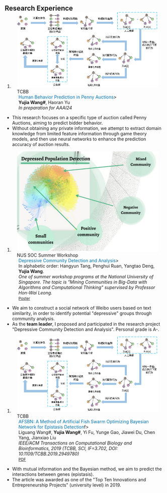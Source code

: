 <h2 id="publications" style="margin: 2px 0px -15px;">Research Experience</h2>

<div class="publications">
<ol class="bibliography">

<li>
<div class="pub-row">

  <div class="col-sm-3 abbr" style="position: relative;padding-right: 15px;padding-left: 15px;">
    <img src="assets/img/AFSBN.png" class="teaser img-fluid z-depth-1">
    <abbr class="badge">TCBB</abbr>
  </div>

  <div class="col-sm-9" style="position: relative;padding-right: 15px;padding-left: 20px;">
    <div class="title"><font color=#0073B1>Human Behavior Prediction in Penny Auctions</font>></div>
    <div class="author"><strong>Yujia Wang#</strong>, Haoran Yu</div>
    <div class="periodical"><em>In preparation for AAAI24</em></div>
  </div>

</div>
</li>
</ol>
</div>

  - This research focuses on a specific type of auction called Penny Auctions, aiming to predict bidder behavior. 
  - Without obtaining any private information, we attempt to extract domain knowledge from limited feature information through game theory models, and then use neural networks to enhance the prediction accuracy of auction results.

<div class="publications">
<ol class="bibliography">

<li>
<div class="pub-row">

  <div class="col-sm-3 abbr" style="position: relative;padding-right: 15px;padding-left: 15px;">
    <img src="assets/img/nussoc.png" class="teaser img-fluid z-depth-1">
    <abbr class="badge">NUS SOC Summer Workshop</abbr>
  </div>

  <div class="col-sm-9" style="position: relative;padding-right: 15px;padding-left: 20px;">
    <div class="title"><font color=#0073B1>Depressive Community Detection and Analysis</font>></div>
    <div class="author">In alphabetic order: Hangyun Tang, Penghui Ruan, Yangtao Deng, <strong>Yujia Wang</strong>. </div>
    <div class="periodical"><em>One of summer workshop programs at the National University of Singapore. The topic is "Mining Communities in Big-Data with Algorithms and Computational Thinking" supervised by Professor Hon-Wai Leong.</em></div>
    <div class="links">
      <a href="https://sws.comp.nus.edu.sg/2019/WEFiles/Image/Gallery/cd06b6bd-7acf-42a2-a018-bb36aad4c5de/5%20-%20Wm7rCwQ-2.jpg" class="btn btn-sm z-depth-0" role="button" target="_blank" style="font-size:12px;">Poster</a>
    </div>
  </div>

</div>
</li>
</ol>
</div>

  - We aim to construct a social network of Weibo users based on text similarity, in order to identify potential "depressive" groups through community analysis.
  - As the **team leader**, I proposed and participated in the research project "Depressive Community Detection and Analysis". Personal grade is A-.

<div class="publications">
<ol class="bibliography">

<li>
<div class="pub-row">

  <div class="col-sm-3 abbr" style="position: relative;padding-right: 15px;padding-left: 15px;">
    <img src="assets/img/AFSBN.png" class="teaser img-fluid z-depth-1">
    <abbr class="badge">TCBB</abbr>
  </div>

  <div class="col-sm-9" style="position: relative;padding-right: 15px;padding-left: 20px;">
    <div class="title"><font color=#0073B1>AFSBN: A Method of Artificial Fish Swarm Optimizing Bayesian Network for Epistasis Detection</font>f></div>
    <div class="author">Liguang Wang#, <strong>Yujia Wang#</strong>, Yi Fu, Yunge Gao, Jiawei Du, Chen Yang, Jianxiao Liu</div>
    <div class="periodical"><em>IEEE/ACM Transactions on Computational Biology and Bioinformatics, 2019 (TCBB, SCI, IF=3.702, DOI: 10.1109/TCBB.2019.2949780)</em></div>
    <div class="links">
      <a href="https://ieeexplore.ieee.org/document/8884123" class="btn btn-sm z-depth-0" role="button" target="_blank" style="font-size:12px;">PDF</a>
    </div>
  </div>

</div>
</li>
</ol>
</div>

  - With mutual information and the Bayesian method, we aim to predict the interactions between genes (epistasis). 
  - The article was awarded as one of the "Top Ten Innovations and Entrepreneurship Projects" (university level) in 2019.

